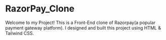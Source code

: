 # RazorPay_Clone
Welcome to my Project! This is a Front-End clone of Razorpay(a popular payment gateway platform). I designed and built this project using HTML &amp; Tailwind CSS. 
